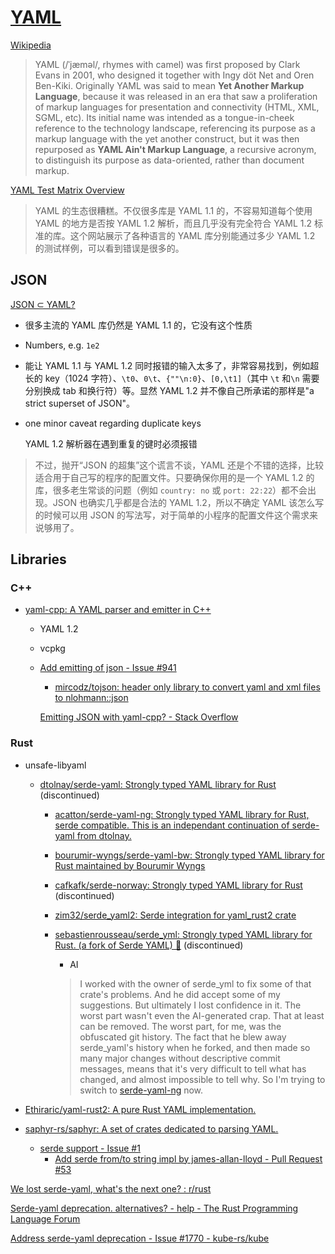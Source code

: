 # [YAML](https://yaml.org/)
[Wikipedia](https://en.wikipedia.org/wiki/YAML)

> YAML (/ˈjæməl/, rhymes with camel) was first proposed by Clark Evans in 2001, who designed it together with Ingy döt Net and Oren Ben-Kiki. Originally YAML was said to mean **Yet Another Markup Language**, because it was released in an era that saw a proliferation of markup languages for presentation and connectivity (HTML, XML, SGML, etc). Its initial name was intended as a tongue-in-cheek reference to the technology landscape, referencing its purpose as a markup language with the yet another construct, but it was then repurposed as **YAML Ain't Markup Language**, a recursive acronym, to distinguish its purpose as data-oriented, rather than document markup.

[YAML Test Matrix Overview](https://matrix.yaml.info/)
> YAML 的生态很糟糕。不仅很多库是 YAML 1.1 的，不容易知道每个使用 YAML 的地方是否按 YAML 1.2 解析，而且几乎没有完全符合 YAML 1.2 标准的库。这个网站展示了各种语言的 YAML 库分别能通过多少 YAML 1.2 的测试样例，可以看到错误是很多的。

## JSON
[JSON ⊂ YAML?](https://github.com/USTC-Hackergame/hackergame2023-writeups/blob/master/official/JSON%20%E2%8A%82%20YAML/README.md)
- 很多主流的 YAML 库仍然是 YAML 1.1 的，它没有这个性质
- Numbers, e.g. `1e2`
- 能让 YAML 1.1 与 YAML 1.2 同时报错的输入太多了，非常容易找到，例如超长的 key（1024 字符）、`\t0`、`0\t`、`{""\n:0}`、`[0,\t1]`（其中 `\t` 和`\n` 需要分别换成 tab 和换行符）等。显然 YAML 1.2 并不像自己所承诺的那样是"a strict superset of JSON"。
- one minor caveat regarding duplicate keys

  YAML 1.2 解析器在遇到重复的键时必须报错

> 不过，抛开“JSON 的超集”这个谎言不谈，YAML 还是个不错的选择，比较适合用于自己写的程序的配置文件。只要确保你用的是一个 YAML 1.2 的库，很多老生常谈的问题（例如 `country: no` 或 `port: 22:22`）都不会出现。JSON 也确实几乎都是合法的 YAML 1.2，所以不确定 YAML 该怎么写的时候可以用 JSON 的写法写，对于简单的小程序的配置文件这个需求来说够用了。

## Libraries
### C++
- [yaml-cpp: A YAML parser and emitter in C++](https://github.com/jbeder/yaml-cpp)
  - YAML 1.2
  - vcpkg
  - [Add emitting of json - Issue #941](https://github.com/jbeder/yaml-cpp/issues/941)
    - [mircodz/tojson: header only library to convert yaml and xml files to nlohmann::json](https://github.com/mircodz/tojson)

    [Emitting JSON with yaml-cpp? - Stack Overflow](https://stackoverflow.com/questions/43902941/emitting-json-with-yaml-cpp)

### Rust
- unsafe-libyaml
  - [dtolnay/serde-yaml: Strongly typed YAML library for Rust](https://github.com/dtolnay/serde-yaml) (discontinued)
    - [acatton/serde-yaml-ng: Strongly typed YAML library for Rust, serde compatible. This is an independant continuation of serde-yaml from dtolnay.](https://github.com/acatton/serde-yaml-ng)
    - [bourumir-wyngs/serde-yaml-bw: Strongly typed YAML library for Rust maintained by Bourumir Wyngs](https://github.com/bourumir-wyngs/serde-yaml-bw)
    - [cafkafk/serde-norway: Strongly typed YAML library for Rust](https://github.com/cafkafk/serde-norway) (discontinued)
    - [zim32/serde\_yaml2: Serde integration for yaml\_rust2 crate](https://github.com/zim32/serde_yaml2)
    - [sebastienrousseau/serde\_yml: Strongly typed YAML library for Rust. (a fork of Serde YAML) 🦀](https://github.com/sebastienrousseau/serde_yml) (discontinued)
      - AI

      > I worked with the owner of serde\_yml to fix some of that crate's problems. And he did accept some of my suggestions. But ultimately I lost confidence in it. The worst part wasn't even the AI-generated crap. That at least can be removed. The worst part, for me, was the obfuscated git history. The fact that he blew away serde\_yaml's history when he forked, and then made so many major changes without descriptive commit messages, means that it's very difficult to tell what has changed, and almost impossible to tell why. So I'm trying to switch to [serde-yaml-ng](https://github.com/acatton/serde-yaml-ng) now.

- [Ethiraric/yaml-rust2: A pure Rust YAML implementation.](https://github.com/Ethiraric/yaml-rust2)
- [saphyr-rs/saphyr: A set of crates dedicated to parsing YAML.](https://github.com/saphyr-rs/saphyr)
  - [serde support - Issue #1](https://github.com/saphyr-rs/saphyr/issues/1)
    - [Add serde from/to string impl by james-allan-lloyd - Pull Request #53](https://github.com/saphyr-rs/saphyr/pull/53)

[We lost serde-yaml, what's the next one? : r/rust](https://www.reddit.com/r/rust/comments/1bo5dle/we_lost_serdeyaml_whats_the_next_one/)

[Serde-yaml deprecation. alternatives? - help - The Rust Programming Language Forum](https://users.rust-lang.org/t/serde-yaml-deprecation-alternatives/108868)

[Address serde-yaml deprecation - Issue #1770 - kube-rs/kube](https://github.com/kube-rs/kube/issues/1770)

